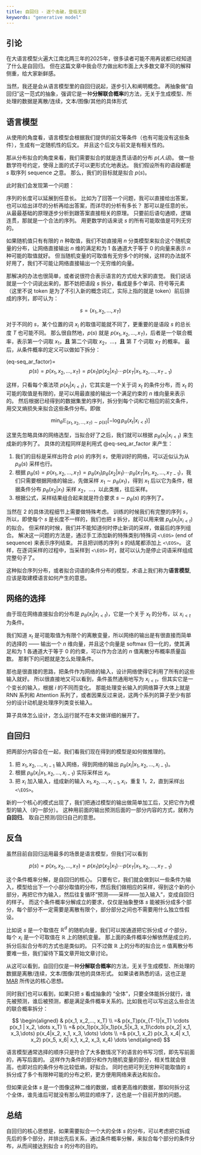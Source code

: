 ```yaml
---
title: 自回归 - 逐个击破，登临无穷
keywords: "generative model"
---
```


## 引论

在大语言模型火遍大江南北两三年的2025年，很多读者可能不用再说都已经知道了什么是自回归。
但在这篇文章中我会尽力做出和市面上大多数文章不同的解释侧重，给大家新鲜感。

当然，我还是会从语言模型里的自回归说起，逐步引入和阐明概念。
再抽象做“自回归”这一范式的抽象，强调它是一种**分解联合概率**的方法，无关于生成模型、所处理的数据是离散/连续，文本/图像/其他的具体形式

## 语言模型

从使用的角度看，语言模型会根据我们提供的前文等条件（也有可能没有这些条件），生成有一定随机性的后文。
并且这个后文与前文是有相关性的。

那从分布拟合的角度来看，我们需要拟合的就是连贯话语的分布 $p(人话)$。
做一些数学符号约定，使得上面的式子可以更形式化地表达。
我们假设所有的语段都是 $s$ 取序列 sequence 之意。
那么，我们的目标就是拟合 $p(s)$。

此时我们会发现第一个问题：

序列的长度可以延展到任意长。
比如为了回答一个问题，我可以直接给出答案，也可以给出详尽的分析再给出答案，而详尽的分析有多长？
那可以是任意的长，从最最基础的原理逐步分析到跟答案直接相关的原理。
只要前后语句通顺，逻辑连贯，那就是一个合法的序列。
用更数学的话来说 $s$ 的所有可能取值是可列无穷的。

如果随机值只有有限的 $n$ 种取值，我们不妨直接用 $n$ 分类模型来拟合这个随机变量的分布，让网络直接输出 $n$ 维的满足和为 $1$ 各通道大于等于 $0$ 的向量来表示 $n$ 种可能的取值就好。
但当随机变量的可取值有无穷多个的时候，这样的办法就不好用了，我们不可能让网络直接输出一个无穷维的向量。

那解决的办法也很简单，或者说很符合表示语言的方式给大家的直觉。
我们说话就是一个个词说出来的，那不妨把语段 $s$ 拆分，看成是多个单词、符号等元素（这里不说 token 是为了不引入新的概念词汇，实际上指的就是 token）前后排成的序列，即可认为：

$$
s = (x_1, x_2, ..., x_T)
$$

对于不同的 $s$，某个位置的词 $x_i$ 的取值可能就不同了，更重要的是语段 $s$ 的总长度 $T$ 也可能不同。
那么很自然地，$p(s)$ 就是 $p(x_1, x_2,..., x_T)$，后者是一个联合概率，表示第一个词取 $x_1$，**且** 第二个词取 $x_2$，...，**且** 第 $T$ 个词取 $x_T$ 的概率。
最后，从条件概率的定义可以做如下拆分：

(eq-seq_ar_factor)=
$$
p(s) = p(x_1, x_2,..., x_T) = p(x_1) p(x_2|x_1) \cdots  p(x_T|x_1, x_2,..., x_{T-1})
$$

这样，只看每个乘法项 $p(x_t|x_{i < t})$，它其实是一个关于词 $x_t$ 的条件分布，而 $x_t$ 的可能的取值是有限的，是可以用最直接的输出一个满足约束的 $n$ 维向量来表示的。
然后根据已经得到的数据集里的序列，拆分到每个词和它相应的前文条件，用交叉熵损失来拟合这些条件分布。即做

$$
\min_\theta \mathbb{E}_{(x_1, x_2,..., x_T) \sim p(s)} \left[ -\log p_\theta(x_t|x_{i < t}) \right]
$$


这里先忽略具体的网络选型，当拟合好了之后，我们就可以根据 $p_\theta(x_t|x_{i < t})$ 来生成新的序列了。
具体的流程同样是利用式 @eq-seq_ar_factor 来产生：

1. 我们的目标是采样出符合 $p(s)$ 的序列 $s$，使用训好的网络，可以近似认为从 $p_\theta(s)$ 采样也行。
2. 根据 $p_\theta(s) = p(x_1, x_2,..., x_T) = p_\theta(x_1) p_\theta(x_2|x_1) \cdots  p_\theta(x_T|x_1, x_2,..., x_{T-1})$，我们只需要根据网络的输出，先做采样 $x_1 \sim p_\theta(x_1)$，得到 $x_1$ 后以它为条件，根据条件分布 $p_\theta(x_2|x_1)$ 采样 $x_2$，...，以此类推，往后采样。
3. 根据公式，采样结果组合起来就是符合要求 $s \sim p_\theta(s)$ 的序列了。


当然在 2 的具体流程细节上需要做特殊考虑。
训练的时候我们有完整的序列 $s$，所以，即使每个 $s$ 是长度不一样的，我们也把 $s$ 拆分，就可以用来做 $p_\theta(x_t|x_{i < t})$ 的拟合。
但采样的时候，我们并不能知道何时停止新词的采样，做最后的序列组合。
解决这一问题的方法是，通过手工添加新的特殊类别/特殊词 `<\EOS>` (end of sequence) 来表示序列结束。
并且把训练的序列 $s$ 的结尾都添加上 `<\EOS>`。
这样，在逐词采样的过程中，当采样到 `<\EOS>` 时，就可以认为是停止词语采样组成完整句子了。

这种拟合序列分布，或者拟合词语的条件分布的模型，术语上我们称为**语言模型**, 应该是取建模语言如何产生的意思。

## 网络的选择

由于现在网络直接拟合的分布是 $p_\theta(x_t|x_{i < t})$，它是一个关于 $x_t$ 的分布，以 $x_{i < t}$ 为条件。

我们知道 $x_t$ 是可能取值为有限个的离散变量，所以网络的输出是有很直接而简单的选择的 —— 输出一个 $n$ 维向量，并且这个向量是 softmax 归一化的，使其满足和为 $1$ 各通道大于等于 $0$ 的约束，可以作为合法的 $n$ 值离散分布概率质量函数。
那剩下的问题就是怎么处理条件。

那也是很直接的思路，把条件作为网络的输入，设计网络使得它利用了所有的这些输入就好。
所以很直接地又可以看到，条件虽然通用地写为 $x_{i < t}$，但其实它是一个变长的输入，根据 $i$ 的不同而变化。
那能处理变长输入的网络算子大体上就是 RNN 系列和 Attention 系列了，或者因果反过来说，这两个系列的算子至少有部分的设计动机是处理序列类变长输入。

算子具体怎么设计，怎么运行就不在本文做详细的展开了。

## 自回归

把两部分内容合在一起，我们看我们现在得到的模型是如何做推理的。

1. 把 $x_1, x_2, \dots, x_{i - 1}$ 输入网络，得到网络的输出 $p_\theta(x_i|x_1, x_2, \dots, x_{i - 1})$。
2. 根据 $p_\theta(x_i|x_1, x_2, \dots, x_{i - 1})$ 实际采样出 $x_i$。
3. 把 $x_i$ 加入输入，组成新的输入 $x_1, x_2, \dots, x_{i - 1}, x_i$，重复 1，2，直到采样出 `<\EOS>`。

新的一个核心的模式出现了，我们把通过模型的输出做简单加工后，又把它作为模型的输入（的一部分）。
这种用前面的输出预测后面的一部分内容的方式，就称为**自回归**。
取自己预测/回归自己的意思。

## 反刍

虽然目前自回归运用最多的场景是语言模型，但我们可以看到

$$
p(s) = p(x_1, x_2,..., x_T) = p(x_1) p(x_2|x_1) \cdots  p(x_T|x_1, x_2,..., x_{T-1})
$$

这个条件概率分解，是自回归的核心。
只要有它，我们就会做到以一些条件为输入，模型给出下一个小部分取值的分布，然后我们做相应的采样，得到这个新的小部分，再把它作为输入，然后往复循环“预测——采样——加入输入”，变成自回归的样子。
而这个条件概率分解成立的要求，仅仅是抽象整体 $s$ 能被拆分成多个部分，每个部分不一定需要是离散有限个，部分部分之间也不需要用什么独立性假设。

比如说 $s$ 是一个取值在 $\mathbb{R}^{d}$ 的随机向量，我们可以按通道把它拆分成 $d$ 个部分，每个 $x_i$ 是一个可取值在 $\mathbb{R}$ 上的随机变量。
那上面的条件概率分解依然是成立的，拆分后拟合分布的方式也是类似的。
只不过做 $\mathbb{R}$ 上的分布的拟合比 $n$ 值离散分布要难一些，我们留待下篇文章开始文章讨论。

从这可以看到，自回归仅是一种**分解联合概率**的方法，无关于生成模型、所处理的数据是离散/连续，文本/图像/其他的具体形式。
如果读者熟悉的话，这也正是 [MAR](https://doi.org/10.48550/arXiv.2406.11838) 所传达的核心思想。

同时我们也可以看到，如果只把 $s$ 看成抽象的 “全体”，只要全体能拆分就行，谁先被预测，谁后被预测，都是满足条件概率关系的。比如我也可以写出这么些合法的联合概率拆分：

$$
\begin{aligned}
    & p(x_1, x_2,..., x_T) \\
    =& p(x_T)p(x_{T-1}|x_T) \cdots p(x_1 | x_2, \dots x_T) \\ 
    =& p(x_1)p(x_3|x_1)p(x_5|x_3, x_1)\cdots p(x_2| x_1, x_3,\dots) p(x_4|x_2, x_1, x_3, \dots) \dots \\
    =& p(x_1, x_2) p(x_3, x_4| x_1, x_2) p(x_5, x_6| x_1, x_2, x_3, x_4) \dots
\end{aligned}
$$

语言模型通常选择的顺序只是符合了大多数情况下的语言的书写习惯，即先写前面的，再写后面的。
这样作为条件的部分和作为随机变量的部分，相关性就会很高，也即对应的条件分布比较低熵，好拟合。
同时也把可列无穷种可能取值的 $s$ 拆分成了多个有限种可能的分布之积，更方便用网络来表达和拟合。

但如果说全体 $s$ 是一个图像这种二维的数据，或者更高维的数据，那如何拆分这个全体，谁先谁后可就没有那么明显的顺序了，这也是一个目前开放的问题。


## 总结

自回归的核心思想是，如果需要拟合一个大的全体 $s$ 的分布，可以考虑把它拆成先后的多个部分，并排出先后关系，通过条件概率分解，来拟合每个部分的条件分布，从而间接达到拟合 $s$ 的分布的目的。

